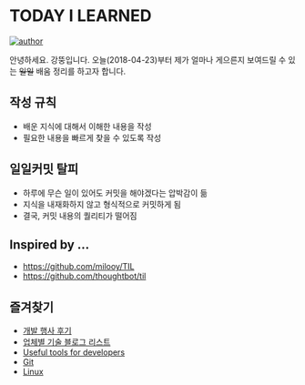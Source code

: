 # TODAY I LEARNED
[![author](https://img.shields.io/badge/author-greatfarmer-f28da5.svg)](https://github.com/greatfarmer)

안녕하세요. 강뚱입니다. 오늘(2018-04-23)부터 제가 얼마나 게으른지 보여드릴 수 있는 ~~일일~~ 배움 정리를 하고자 합니다.

## 작성 규칙
- 배운 지식에 대해서 이해한 내용을 작성
- 필요한 내용을 빠르게 찾을 수 있도록 작성

## 일일커밋 탈피
- 하루에 무슨 일이 있어도 커밋을 해야겠다는 압박감이 듦
- 지식을 내재화하지 않고 형식적으로 커밋하게 됨
- 결국, 커밋 내용의 퀄리티가 떨어짐

## Inspired by ...
* https://github.com/milooy/TIL
* https://github.com/thoughtbot/til

## 즐겨찾기
- [개발 행사 후기](Review/Review.md)
- [업체별 기술 블로그 리스트](Tip/Tip-EnterpriseTechBlog.md)
- [Useful tools for developers](Tip/Tip-Tools.md)
- [Git](Git/Git.md)
- [Linux](Linux/Linux.md)
